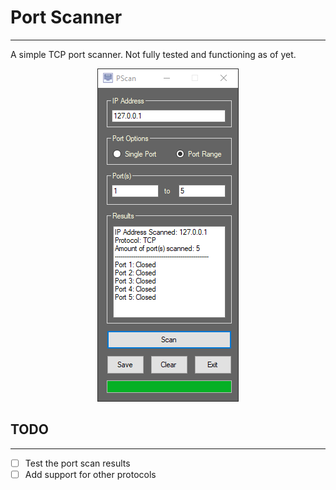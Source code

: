 # Port Scanner

---

A simple TCP port scanner. Not fully tested and functioning as of yet.

<p align="center">
  <img src="https://github.com/acantu27/Port-Scanner/blob/master/images/screenshot.png?raw=true" alt="Screenshot"/>
</p>


## TODO

---

- [ ] Test the port scan results
- [ ] Add support for other protocols
